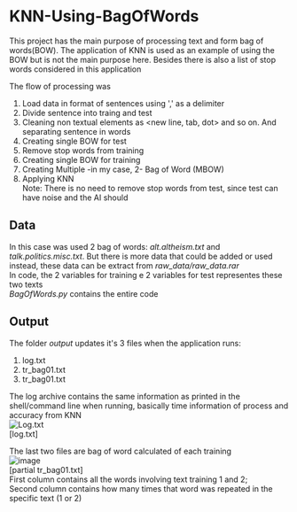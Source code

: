 # KNN-Using-BagOfWords
This project has the main purpose of processing text and form bag of words(BOW). The application of KNN is used as an example of using the BOW but is not the main purpose here. Besides there is also a list of stop words considered in this application


The flow of processing was  
1. Load data in format of sentences using ',' as a delimiter  
2. Divide sentence into traing and test  
3. Cleaning non textual elements as <new line, tab, dot> and so on. And separating sentence in words  
4. Creating single BOW for test  
5. Remove stop words from training  
6. Creating single BOW for training  
7. Creating Multiple -in my case, 2- Bag of Word (MBOW)  
8. Applying KNN  
Note: There is no need to remove stop words from test, since test can have noise and the AI should 


## Data  
In this case was used 2 bag of words: *alt.altheism.txt* and *talk.politics.misc.txt*. But there is more data that could be added or used instead, these data can be extract from *raw_data/raw_data.rar*  
In code, the 2 variables for training e 2 variables for test representes these two texts  
*BagOfWords.py* contains the entire code


## Output
The folder *output* updates it's 3 files when the application runs:  
1. log.txt  
2. tr_bag01.txt  
3. tr_bag01.txt  

The log archive contains the same information as printed in the shell/command line when running, basically time information of process and accuracy from KNN  
![Log.txt](https://user-images.githubusercontent.com/38757175/193178148-e8adedbe-c712-4e2c-b0af-4fa26f1a798f.png)  
[log.txt]

The last two files are bag of word calculated of each training  
![image](https://user-images.githubusercontent.com/38757175/193178931-d57dcbe1-aeb5-4597-9039-e00089a29401.png)   
[partial tr_bag01.txt]  
First column contains all the words involving text training 1 and 2;  
Second column contains how many times that word was repeated in the specific text (1 or 2)
